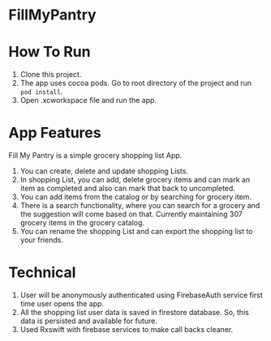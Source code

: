 # FillMyPantry

# How To Run

1. Clone this project.
2. The app uses cocoa pods. Go to root directory of the project and run `pod install`.
2. Open .xcworkspace file and run the app.

# App Features

Fill My Pantry is a simple grocery shopping list App.

1. You can create, delete and update shopping Lists.
2. In shopping List, you can add, delete grocery items and can mark an item as completed and also can mark that back to uncompleted.
3. You can add items from the catalog or by searching for grocery item.
4. There is a search functionality, where you can search for a grocery and the suggestion will come based on that. Currently maintaining 307 grocery items in the grocery catalog.
5. You can rename the shopping List and can export the shopping list to your friends.

# Technical 

1. User will be anonymously authenticated using FirebaseAuth service first time user opens the app.
2. All the shopping list user data is saved in firestore database. So, this data is persisted and available for future.
3. Used Rxswift with firebase services to make call backs cleaner.









